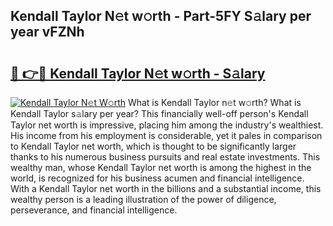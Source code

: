 ## Kendall Taylor N𝚎t w𝚘rth - Part-5FY S𝚊lary per year vFZNh

# <h2><a href="http://gc08ppm.nevu.top/?p=Kendall+Taylor">🔗 👉🔴 Kendall Taylor N𝚎t w𝚘rth - S𝚊lary</a></h2>

[![Kendall Taylor N𝚎t W𝚘rth](https://i.imgur.com/Oavwk0R.jpeg)](http://gc08ppm.nevu.top/?p=Kendall+Taylor)
What is Kendall Taylor n𝚎t w𝚘rth? What is Kendall Taylor s𝚊lary per year?
This financially well-off person's Kendall Taylor net worth is impressive, placing him among the industry's wealthiest. His income from his employment is considerable, yet it pales in comparison to Kendall Taylor net worth, which is thought to be significantly larger thanks to his numerous business pursuits and real estate investments. This wealthy man, whose Kendall Taylor net worth is among the highest in the world, is recognized for his business acumen and financial intelligence. With a Kendall Taylor net worth in the billions and a substantial income, this wealthy person is a leading illustration of the power of diligence, perseverance, and financial intelligence.
